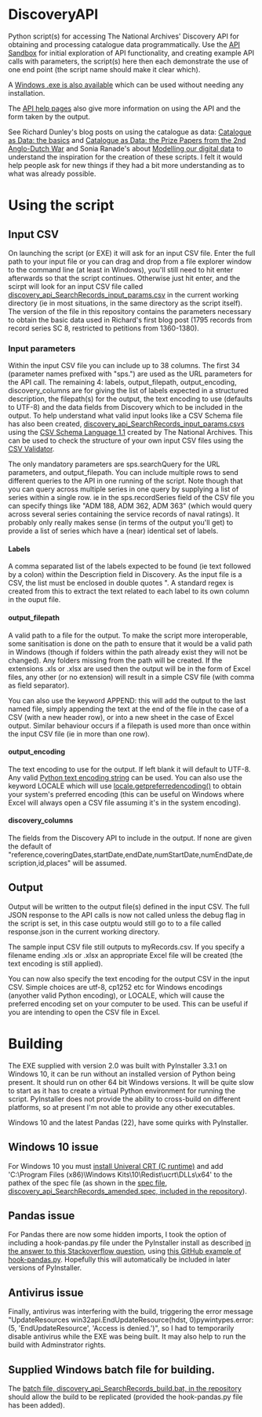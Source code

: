 # DiscoveryAPI
Python script(s) for accessing The National Archives' Discovery API for obtaining and processing catalogue data programmatically.  Use the [API Sandbox](http://discovery.nationalarchives.gov.uk/API/sandbox/index) for initial exploration of API functionality, and creating example API calls with parameters, the script(s) here then each demonstrate the use of one end point (the script name should make it clear which).

A [Windows .exe is also available](https://github.com/DavidUnderdown/DiscoveryAPI/releases) which can be used without needing any installation.

The [API help pages](http://discovery.nationalarchives.gov.uk/API/Help) also give more information on using the API and the form taken by the output.

See Richard Dunley's blog posts on using the catalogue as data: [Catalogue as Data: the basics](http://blog.nationalarchives.gov.uk/blog/catalogue-data-basics/) and [Catalogue as Data: the Prize Papers from the 2nd Anglo-Dutch War](http://blog.nationalarchives.gov.uk/blog/catalogue-data-prize-papers-2nd-anglo-dutch-war/) and Sonia Ranade's about [Modelling our digital data](http://blog.nationalarchives.gov.uk/blog/modelling-digital-archival-data/) to understand the inspiration for the creation of these scripts.  I felt it would help people ask for new things if they had a bit more understanding as to what was already possible.

# Using the script
## Input CSV
On launching the script (or EXE) it will ask for an input CSV file.  Enter the full path to your input file or you can drag and drop from a file explorer window to the command line (at least in Windows), you'll still need to hit enter afterwards so that the script continues. Otherwise just hit enter, and the scirpt will look for an input CSV file called [discovery_api_SearchRecords_input_params.csv](https://github.com/DavidUnderdown/DiscoveryAPI/blob/master/discovery_api_SearchRecords_input_params.csv) in the current working directory (ie in most situations, in the same directory as the script itself).  The version of the file in this repository contains the parameters necessary to obtain the basic data used in Richard's first blog post (1795 records from record series SC 8, restricted to petitions from 1360-1380).
### Input parameters
Within the input CSV file you can include up to 38 columns.  The first 34 (parameter names prefixed with "sps.") are used as the URL parameters for the API call.  The remaining 4: labels, output_filepath, output_encoding, discovery_columns are for giving the list of labels expected in a structured description, the filepath(s) for the output, the text encoding to use (defaults to UTF-8) and the data fields from Discovery which to be included in the output.  To help understand what valid input looks like a CSV Schema file has also been created, [discovery_api_SearchRecords_input_params.csvs](https://github.com/DavidUnderdown/DiscoveryAPI/blob/master/discovery_api_SearchRecords_input_params.csvs) using the [CSV Schema Language 1.1](http://digital-preservation.github.io/csv-schema/csv-schema-1.1.html) created by The National Archives.  This can be used to check the structure of your own input CSV files using the [CSV Validator](http://digital-preservation.github.io/csv-validator/).

The only mandatory parameters are sps.searchQuery for the URL parameters, and output_filepath.  You can include multiple rows to send different queries to the API in one running of the script.  Note though that you can query across multiple series in one query by supplying a list of series within a single row.  ie in the sps.recordSeries field of the CSV file you can specify things like "ADM 188, ADM 362, ADM 363" (which would query across several series containing the service records of naval ratings).  It probably only really makes sense (in terms of the output you'll get) to provide a list of series which have a (near) identical set of labels.

#### Labels
A comma separated list of the labels expected to be found (ie text followed by a colon) within the Description field in Discovery.  As the input file is a CSV, the list must be enclosed in double quotes ".  A standard regex is created from this to extract the text related to each label to its own column in the ouput file.

#### output_filepath
A valid path to a file for the output.  To make the script more interoperable, some sanitisation is done on the path to ensure that it would be a valid path in Windows (though if folders within the path already exist they will not be changed).  Any folders missing from the path will be created.  If the extensions .xls or .xlsx are used then the output will be in the form of Excel files, any other (or no extension) will result in a simple CSV file (with comma as field separator).

You can also use the keyword APPEND: this will add the output to the last named file, simply appending the text at the end of the file in the case of a CSV (with a new header row), or into a new sheet in the case of Excel output.  Similar behaviour occurs if a filepath is used more than once within the input CSV file (ie in more than one row).

#### output_encoding
The text encoding to use for the output.  If left blank it will default to UTF-8.  Any valid [Python text encoding string](https://docs.python.org/3/library/codecs.html#standard-encodings) can be used.  You can also use the keyword LOCALE which will use [locale.getpreferredencoding()](https://docs.python.org/3/library/locale.html#locale.getpreferredencoding) to obtain your system's preferred encoding (this can be useful on Windows where Excel will always open a CSV file assuming it's in the system encoding).

#### discovery_columns
The fields from the Discovery API to include in the output.  If none are given the default of "reference,coveringDates,startDate,endDate,numStartDate,numEndDate,description,id,places" will be assumed.

## Output
Output will be written to the output file(s) defined in the input CSV.  The full JSON response to the API calls is now not called unless the debug flag in the script is set, in this case outptu would still go to to a file called response.json in the current working directory.

The sample input CSV file still outputs to myRecords.csv.  If you specify a filename ending .xls or .xlsx an appropriate Excel file will be created (the text encoding is still applied).

You can now also specify the text encoding for the output CSV in the input CSV.  Simple choices are utf-8, cp1252 etc for Windows encodings (anyother valid Python encoding), or LOCALE, which will cause the preferred encoding set on your computer to be used.  This can be useful if you are intending to open the CSV file in Excel.

# Building
The EXE supplied with version 2.0 was built with PyInstaller 3.3.1 on Windows 10, it can be run without an installed version of Python being present.  It should run on other 64 bit Windows versions.  It will be quite slow to start as it has to create a virtual Python environment for running the script.  PyInstaller does not provide the ability to cross-build on different platforms, so at present I'm not able to provide any other executables.

Windows 10 and the latest Pandas (22), have some quirks with PyInstaller.

## Windows 10 issue
For Windows 10 you must [install Univeral CRT (C runtime)](http://pyinstaller.readthedocs.io/en/stable/usage.html#windows) and add 'C:\\Program Files (x86)\\Windows Kits\\10\\Redist\\ucrt\\DLLs\\x64' to the pathex of the spec file (as shown in the [spec file, discovery_api_SearchRecords_amended.spec, included in the repository](https://github.com/DavidUnderdown/DiscoveryAPI/blob/master/discovery_api_SearchRecords_amended.spec)).

## Pandas issue
For Pandas there are now some hidden imports, I took the option of including a hook-pandas.py file under the PyInstaller install as described [in the answer to this Stackoverflow question](https://stackoverflow.com/questions/47318119/no-module-named-pandas-libs-tslibs-timedeltas-in-pyinstaller), using [this GitHub example of hook-pandas.py](https://github.com/lneuhaus/pyinstaller/blob/017b247064f9bd51a620cfb2172c05d63fc75133/PyInstaller/hooks/hook-pandas.py).  Hopefully this will automatically be included in later versions of PyInstaller.

## Antivirus issue
Finally, antivirus was interfering with the build, triggering the error message "UpdateResources    win32api.EndUpdateResource(hdst, 0)pywintypes.error: (5, 'EndUpdateResource', 'Access is denied.')", so I had to temporarily disable antivirus while the EXE was being built.  It may also help to run the build with Adminstrator rights.

## Supplied Windows batch file for building.
The [batch file, discovery_api_SearchRecords_build.bat, in the repository](https://github.com/DavidUnderdown/DiscoveryAPI/blob/master/discovery_api_SearchRecords_build.bat) should allow the build to be replicated (provided the hook-pandas.py file has been added).
